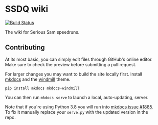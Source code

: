 # SSDQ wiki
[![Build Status](https://travis-ci.com/ssdq/wiki.svg?branch=master)](https://travis-ci.com/ssdq/wiki)

The wiki for Serious Sam speedruns.

## Contributing
At its most basic, you can simply edit files through GitHub's online editor. Make sure to check the preview before submitting a pull request.

For larger changes you may want to build the site locally first. Install [mkdocs](https://github.com/mkdocs) and the [windmill](https://github.com/gristlabs/mkdocs-windmill) theme.
```
pip install mkdocs mkdocs-windmill
```

You can then run `mkdocs serve` to launch a local, auto-updating, server.

Note that if you're using Python 3.8 you will run into [mkdocs issue #1885](https://github.com/mkdocs/mkdocs/issues/1885). To fix it manually replace your `serve.py` with the updated version in the repo.
